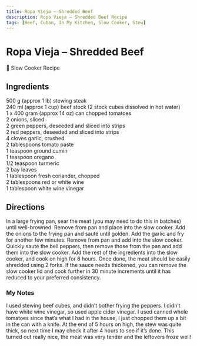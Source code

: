 ```yaml
---
title: Ropa Vieja – Shredded Beef
description: Ropa Vieja – Shredded Beef Recipe
tags: [Beef, Cuban, In My Kitchen, Slow Cooker, Stew]
---
```


# Ropa Vieja – Shredded Beef

🍲 Slow Cooker Recipe

## Ingredients
500 g (approx 1 lb) stewing steak  
240 ml (approx 1 cup) beef stock (2 stock cubes dissolved in hot water)  
1 x 400 gram (approx 14 oz) can chopped tomatoes  
2 onions, sliced  
2 green peppers, deseeded and sliced into strips  
2 red peppers, deseeded and sliced into strips  
4 cloves garlic, crushed  
2 tablespoons tomato paste  
1 teaspoon ground cumin  
1 teaspoon oregano  
1/2 teaspoon turmeric  
2 bay leaves  
1 tablespoon fresh coriander, chopped  
2 tablespoons red or white wine  
1 tablespoon white wine vinegar

## Directions
In a large frying pan, sear the meat (you may need to do this in batches) until well-browned. Remove from pan and place into the slow cooker.
Add the onions to the frying pan and sauté until golden. Add the garlic and fry for another few minutes. Remove from pan and add into the slow cooker.
Quickly sauté the bell peppers, then remove those from the pan and add them into the slow cooker.
Add the rest of the ingredients into the slow cooker, and cook on high for 6 hours. Once done, the meat should be easily shredded using 2 forks.
If the sauce needs thickened, you can remove the slow cooker lid and cook further in 30 minute increments until it has reduced to your preferred consistency.

### My Notes
I used stewing beef cubes, and didn’t bother frying the peppers. I didn’t have white wine vinegar, so used apple cider vinegar. I used canned whole tomatoes since that’s what I had in the house, I just chopped them up a bit in the can with a knife.
At the end of 5 hours on high, the stew was quite thick, so next time I may check it after 4 hours to see if it’s done. This turned out really nice, the meat was very tender and the leftovers froze well!